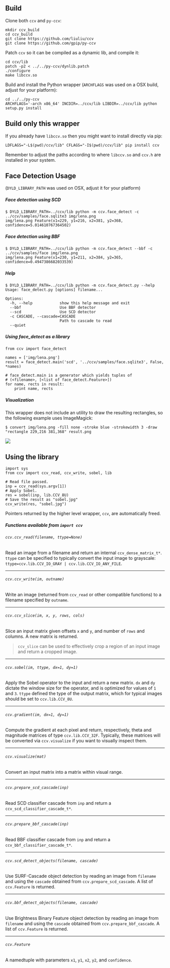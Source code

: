 ## Build

Clone both `ccv` and `py-ccv`:

```
mkdir ccv_build
cd ccv_build
git clone https://github.com/liuliu/ccv
git clone https://github.com/gpip/py-ccv
```

Patch `ccv` so it can be compiled as a dynamic lib, and compile it:

```
cd ccv/lib
patch -p2 < ../../py-ccv/dynlib.patch
./configure
make libccv.so
```

Build and install the Python wrapper (`ARCHFLAGS` was used on a OSX build, adjust for your platform):

```
cd ../../py-ccv
ARCHFLAGS='-arch x86_64' INCDIR=../ccv/lib LIBDIR=../ccv/lib python setup.py install
```

## Build only this wrapper

If you already have `libccv.so` then you might want to install directly via pip:

```
LDFLAGS="-L$(pwd)/ccv/lib" CFLAGS="-I$(pwd)/ccv/lib" pip install ccv
```

Remember to adjust the paths according to where `libccv.so` and `ccv.h` are installed in your system.


## Face Detection Usage

(`DYLD_LIBRARY_PATH` was used on OSX, adjust it for your platform)

##### Face detection using SCD

```
$ DYLD_LIBRARY_PATH=../ccv/lib python -m ccv.face_detect -c ../ccv/samples/face.sqlite3 img/lena.png
img/lena.png Feature(x1=229, y1=216, x2=381, y2=368, confidence=5.014610767364502)
```

##### Face detection using BBF

```
$ DYLD_LIBRARY_PATH=../ccv/lib python -m ccv.face_detect --bbf -c ../ccv/samples/face img/lena.png
img/lena.png Feature(x1=230, y1=211, x2=384, y2=365, confidence=0.4947386682033539)
```

##### Help

```
$ DYLD_LIBRARY_PATH=../ccv/lib python -m ccv.face_detect.py --help
Usage: face_detect.py [options] filename...

Options:
  -h, --help            show this help message and exit
  --bbf                 Use BBF detector
  --scd                 Use SCD detector
  -c CASCADE, --cascade=CASCADE
                        Path to cascade to read
  --quiet
```

##### Using face_detect as a library

```
from ccv import face_detect

names = ['img/lena.png']
result = face_detect.main('scd', '../ccv/samples/face.sqlite3', False, *names)

# face_detect.main is a generator which yields tuples of
# (<filename>, [<list of face_detect.Feature>])
for name, rects in result:
    print name, rects
```


##### Visualization

This wrapper does not include an utility to draw the resulting rectangles, so the following example uses ImageMagick:

```
$ convert img/lena.png -fill none -stroke blue -strokewidth 3 -draw "rectangle 229,216 381,368" result.png
```

![](http://i.imgur.com/yzcxwqk.png)


## Using the library

```
import sys
from ccv import ccv_read, ccv_write, sobel, lib

# Read file passed.
inp = ccv_read(sys.argv[1])
# Apply Sobel.
res = sobel(inp, lib.CCV_8U)
# Save the result as "sobel.jpg"
ccv_write(res, "sobel.jpg")
```

Pointers returned by the higher level wrapper, `ccv`, are automatically freed.

##### Functions available from `import ccv`

###### `ccv.ccv_read(filename, ttype=None)`
Read an image from a filename and return an internal `ccv_dense_matrix_t*`.
`ttype` can be specified to typically convert the input image to grayscale: `ttype=ccv.lib.CCV_IO_GRAY | ccv.lib.CCV_IO_ANY_FILE`.

---

###### `ccv.ccv_write(im, outname)`
Write an image (returned from `ccv_read` or other compatible functions) to a filename specified by `outname`.

---

###### `ccv.ccv_slice(im, x, y, rows, cols)`
Slice an input matrix given offsets `x` and `y`, and number of `rows` and columns. A new matrix is returned.

> `ccv_slice` can be used to effectively crop a region of an input image and return a cropped image.

---

###### `ccv.sobel(im, ttype, dx=1, dy=1)`
Apply the Sobel operator to the input and return a new matrix. `dx` and `dy` dictate the window size for the operator, and is optimized for values of `1` and `3`. `ttype` defined the type of the output matrix, which for typical images should be set to `ccv.lib.CCV_8U`.

---

###### `ccv.gradient(im, dx=1, dy=1)`
Compute the gradient at each pixel and return, respectively, theta and magnitude matrices of type `ccv.lib.CCV_32F`. Typically, these matrices will be converted via `ccv.visualize` if you want to visually inspect them.

---

###### `ccv.visualize(mat)`
Convert an input matrix into a matrix within visual range.

---

###### `ccv.prepare_scd_cascade(inp)`
Read SCD classifier cascade from `inp` and return a `ccv_scd_classifier_cascade_t*`.

---

###### `ccv.prepare_bbf_cascade(inp)`
Read BBF classifier cascade from `inp` and return a `ccv_bbf_classifier_cascade_t*`.

---

###### `ccv.scd_detect_objects(filename, cascade)`
Use SURF-Cascade object detection by reading an image from `filename` and using the `cascade` obtained from `ccv.prepare_scd_cascade`. A list of `ccv.Feature` is returned.

---

###### `ccv.bbf_detect_objects(filename, cascade)`
Use Brightness Binary Feature object detection by reading an image from `filename` and using the `cascade` obtained from `ccv.prepare_bbf_cascade`. A list of `ccv.Feature` is returned.

---

###### `ccv.Feature`
A namedtuple with parameters `x1`, `y1`, `x2`, `y2`, and `confidence`.
